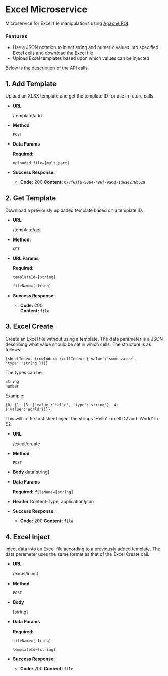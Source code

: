 # Excel Microservice
Microservice for Excel file manipulations using [Apache POI](https://poi.apache.org/).

### Features
- Use a JSON notation to inject string and numeric values into specified Excel cells and download the Excel file
- Upload Excel templates based upon which values can be injected

Below is the description of the API calls.
 

**1. Add Template**
----
  Upload an XLSX template and get the template ID for use in future calls.

* **URL**

  /template/add

* **Method**

  `POST`
  
*  **Data Params**

   **Required:**
 
   `uploaded_file=[multipart]`

* **Success Response:**

  * **Code:** 200 
    **Content:** `077f6afb-50b4-486f-9a6d-1deae276b629`


**2. Get Template**
----
  Download a previously uploaded template based on a template ID.

* **URL**

  /template/get

* **Method:**

  `GET`
  
*  **URL Params**

   **Required:**
 
   `templateId=[string]`

   `fileName=[string]`


* **Success Response:**

  * **Code:** 200 <br />
    **Content:** `file`


**3. Excel Create**
----
  Create an Excel file without using a template.
  The data parameter is a JSON describing what value should be set in which cells.
  The structure is as follows:
  ```
  {sheetIndex: {rowIndex: {cellIndex: {'value':'some value', 'type':'string'}}}}
  ```
  
  The types can be:
  ```
  string
  number
  ```
  
  Example:
  ```
  {0: {1: {3: {'value':'Hello', 'type':'string'}, 4: {'value':'World'}}}}
  ```
  
  This will in the first sheet inject the strings 'Hello' in cell D2 and 'World' in E2. 

* **URL**

  /excel/create

* **Method**

  `POST`
  
* **Body**
  data[string]
  
*  **Data Params**

   **Required:**
   `fileName=[string]`
   
 * **Header**
   Content-Type: application/json

* **Success Response:**

  * **Code:** 200 
    **Content:** `file`
 

**4. Excel Inject**
----
  Inject data into an Excel file according to a previously added template.
  The data parameter uses the same format as that of the Excel Create call.

* **URL**

  /excel/inject

* **Method**

  `POST`
  
* **Body**

  [string]
  
*  **Data Params**

   **Required:**

   `fileName=[string]`
 
   `templateId=[string]`


* **Success Response:**

  * **Code:** 200
    **Content:** `file`
 